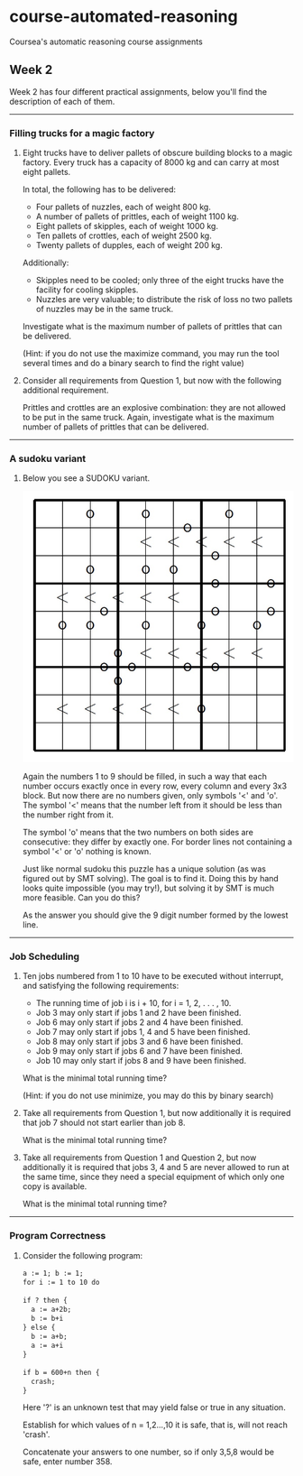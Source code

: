 # course-automated-reasoning

Coursea's automatic reasoning course assignments

## Week 2

Week 2 has four different practical assignments, below you'll find the
description of each of them.

---
### Filling trucks for a magic factory

 1. Eight trucks have to deliver pallets of obscure building blocks
    to a magic factory. Every truck has a capacity of 8000 kg and can
    carry at most eight pallets. 
    
    In total, the following has to be delivered:

    * Four pallets of nuzzles, each of weight 800 kg.
    * A number of pallets of prittles, each of weight 1100 kg.
    * Eight pallets of skipples, each of weight 1000 kg.
    * Ten pallets of crottles, each of weight 2500 kg.
    * Twenty pallets of dupples, each of weight 200 kg.

    Additionally:

    * Skipples need to be cooled; only three of the 
    eight trucks have the facility for cooling skipples.
    * Nuzzles are very valuable; to distribute the risk of
      loss no two pallets of nuzzles may be in the same truck.

    Investigate what is the maximum number of pallets of prittles
    that can be delivered.

    (Hint: if you do not use the maximize command, you may run the
     tool several times and do a binary search to find the right value)

 2. Consider all requirements from Question 1, but now with the following
    additional requirement.

    Prittles and crottles are an explosive combination: they are not allowed
    to be put in the same truck.
    Again, investigate what is the maximum number of pallets of prittles that
    can be delivered.

---
### A sudoku variant

 1. Below you see a SUDOKU variant.

    ![Sudoku variant image](img/sudoku_variant.jpg)

    Again the numbers 1 to 9 should be filled, in such a way that each number
    occurs exactly once in every row, every column and every 3x3 block. But
    now there are no numbers given, only symbols '<' and 'o'. The symbol 
    '<' means that the number left from it should be less than the number right
    from it.

    The symbol 'o' means that the two numbers on both sides are consecutive:
    they differ by exactly one. For border lines not containing a symbol '<'
    or 'o' nothing is known. 

    Just like normal sudoku this puzzle has a unique solution (as was 
    figured out by SMT solving). The goal is to find it. Doing this by hand
    looks quite impossible (you may try!), but solving it by SMT is much 
    more feasible. Can you do this?

    As the answer you should give the 9 digit number formed by the lowest line. 

---
### Job Scheduling

 1. Ten jobs numbered from 1 to 10 have to be executed without interrupt, and
    satisfying the following requirements:
   
    * The running time of job i is i + 10, for i = 1, 2, . . . , 10.
    *  Job 3 may only start if jobs 1 and 2 have been finished.
    * Job 6 may only start if jobs 2 and 4 have been finished.
    * Job 7 may only start if jobs 1, 4 and 5 have been finished.
    * Job 8 may only start if jobs 3 and 6 have been finished.
    * Job 9 may only start if jobs 6 and 7 have been finished.
    * Job 10 may only start if jobs 8 and 9 have been finished.

    What is the minimal total running time?

    (Hint: if you do not use minimize, you may do this by binary search)

 2. Take all requirements from Question 1, but now additionally it is 
    required that job 7 should not start earlier than job 8.

    What is the minimal total running time?
   
 3. Take all requirements from Question 1 and Question 2, but now
    additionally it is required that jobs 3, 4 and 5 are never allowed to
    run at the same time, since they need a special equipment of which only
    one copy is available.

    What is the minimal total running time?

---
### Program Correctness

 1. Consider the following program:

    ```
    a := 1; b := 1;
    for i := 1 to 10 do

    if ? then {
      a := a+2b;
      b := b+i
    } else {
      b := a+b;
      a := a+i
    }

    if b = 600+n then {
      crash;
    } 
    ```
    Here '?' is an unknown test that may yield false or true in any situation.

    Establish for which values of n = 1,2...,10 it is safe, that is, will not
    reach 'crash'.

    Concatenate your answers to one number, so if only 3,5,8 would be safe,
    enter number 358.


